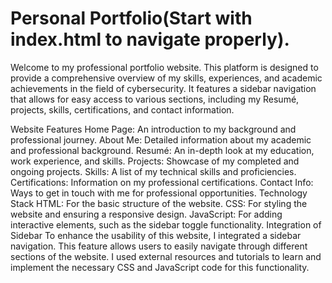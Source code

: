 # Personal Portfolio(Start with index.html to navigate properly).

Welcome to my professional portfolio website. This platform is designed to provide a comprehensive overview of my skills, experiences, and academic achievements in the field of cybersecurity. It features a sidebar navigation that allows for easy access to various sections, including my Resumé, projects, skills, certifications, and contact information.

Website Features
Home Page: An introduction to my background and professional journey.
About Me: Detailed information about my academic and professional background.
Resumé: An in-depth look at my education, work experience, and skills.
Projects: Showcase of my completed and ongoing projects.
Skills: A list of my technical skills and proficiencies.
Certifications: Information on my professional certifications.
Contact Info: Ways to get in touch with me for professional opportunities.
Technology Stack
HTML: For the basic structure of the website.
CSS: For styling the website and ensuring a responsive design.
JavaScript: For adding interactive elements, such as the sidebar toggle functionality.
Integration of Sidebar
To enhance the usability of this website, I integrated a sidebar navigation. This feature allows users to easily navigate through different sections of the website. I used external resources and tutorials to learn and implement the necessary CSS and JavaScript code for this functionality.
